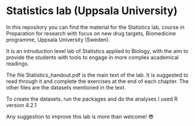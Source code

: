 # Statistics lab (Uppsala University)
In this repository you can find the material for the Statistics lab, course in Preparation for research with focus on new drug targets, Biomedicine programme, 
Uppsala University (Sweden).

It is an introduction level lab of Statistics applied to Biology, with the aim to provide the students with tools to engage in more complex academical readings.

The file Statistics_handout.pdf is the main text of the lab. It is suggested to read through it and complete the exercises at the end of each chapter. The other
files are the datasets mentioned in the text.

To create the datasets, run the packages and do the analyses I used R version 4.2.1

Any suggestion to improve this lab is more than welcome! :sunglasses:
